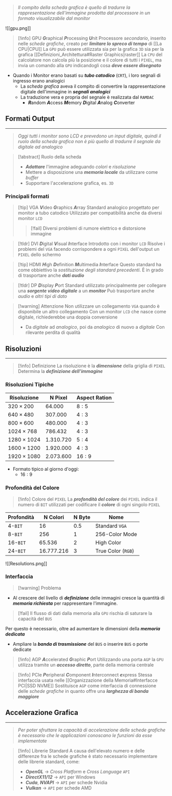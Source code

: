 >*Il compito della scheda grafica è quello di tradurre la rappresentazione dell'immagine prodotta dal processore in un formato visualizzabile dal monitor*


![[gpu.png]]
>[!info] GPU
>***G***raphical ***P***rocessing ***U***nit
>Processore *secondario*, inserito nelle *schede grafiche*, creato per ***limitare lo spreco di tempo*** di [[La CPU|CPU]]
>La `GPU` può essere utilizzata sia per la grafica `3D` sia per la grafica [[Definizioni_Architettura#Raster Graphics|raster]]
>La `CPU` del calcolatore non calcola più la posizione e il colore di tutti i `PIXEL`, ma invia un comando alla `GPU` indicandogli cosa ***deve essere disegnato***

- Quando i Monitor erano basati su ***tubo catodico*** (`CRT`), i loro segnali di ingresso erano analogici
	- La *scheda grafica* aveva il compito di convertire la rappresentazione digitale dell'immagine in ***segnali analogici***
	- La traduzione vera e propria del segnale è realizzata dal `RAMDAC`
		- ***R***andom ***A***ccess ***M***emory ***D***igital ***A***nalog ***C***onverter

## Formati Output
---
>*Oggi tutti i monitor sono LCD e prevedono un input digitale, quindi il ruolo della scheda grafica non è più quello di tradurre il segnale da digitale ad analogico*

>[!abstract] Ruolo della scheda
>- ***Adattare*** l'immagine adeguando *colori* e *risoluzione*
>- Mettere a disposizione una ***memoria locale*** da utilizzare come *buffer*
>- Supportare l'accelerazione grafica, es. `3D`

### Principali formati
>[!tip] VGA
>***V***ideo ***G***raphics ***A***rray
>Standard analogico progettato per monitor a tubo catodico
>Utilizzato per compatibilità anche da diversi monitor `LCD`
>>[!fail] Diversi problemi di rumore elettrico e distorsione immagine

>[!tldr] DVI
>***D***igital ***V***isual ***I***nterface
>Introdotto con i monitor `LCD`
>Risolve i problemi del `VGA` facendo corrispondere a ogni `PIXEL` dell'output un `PIXEL` dello schermo

>[!tip] HDMI
>***H***igh ***D***efinition ***M***ultimedia ***I***nterface
>Questo standard ha come obbiettivo la *sostituzione degli standard precedenti*.
>È in grado di trasportare anche ***dati audio***

>[!tldr] DP
>***D***isplay ***P***ort
>Standard utilizzato principalmente per collegare una ***sorgente video digitale*** a un ***monitor***
>Può trasportare anche *audio* e *altri tipi di dato*


>[!warning] Attenzione
>Non utilizzare un collegamento `VGA` quando è disponibile un altro collegamento
>Con un monitor `LCD` che nasce come digitale, richiederebbe una doppia conversione
>- Da *digitale* ad *analogico*, poi da *analogico* di nuovo a *digitale*
>Con rilevante perdita di qualità

## Risoluzioni
---
>[!info] Definizione
>La risoluzione è la ***dimensione*** della griglia di `PIXEL`
>Determina la ***definizione dell'immagine***

### Risoluzioni Tipiche
| Risoluzione       | N Pixel     | Aspect Ration |
| ----------------- | ----------- | ------------- |
| $320\times 200$   | $64.000$    | $8:5$         |
| $640\times 480$   | $307.000$   | $4:3$         |
| $800\times 600$   | $480.000$   | $4:3$         |
| $1024\times 768$  | $786.432$   | $4:3$         |
| $1280\times 1024$ | $1.310.720$ | $5:4$         |
| $1600\times 1200$ | $1.920.000$ | $4:3$         |
| $1920\times 1080$ | $2.073.600$ | $16:9$        |
- Formato tipico al giorno d'oggi:
	- $16:9$

### Profondità del Colore
>[!info] Colore del `PIXEL`
>La ***profondità del colore*** dei `PIXEL` indica il numero di `BIT` utilizzati per codificare il ***colore*** di ogni singolo `PIXEL`

| Profondità | N Colori     | N Byte | Nome               |
| ---------- | ------------ | ------ | ------------------ |
| $4$-`BIT`  | $16$         | $0.5$  | Standard `VGA`     |
| $8$-`BIT`  | $256$        | $1$    | $256$-Color Mode   |
| $16$-`BIT` | $65.536$     | $2$    | High Color         |
| $24$-`BIT` | $16.777.216$ | $3$    | True Color (`RGB`) |

![[Resolutions.png]]

### Interfaccia

>[!warning] Problema

- Al crescere del livello di ***definizione*** delle immagini cresce la quantità di ***memoria richiesta*** per rappresentare l'immagine.
>[!fail] Il flusso di dati dalla memoria alla `GPU` rischia di saturare la capacità del `BUS`


Per questo è necessario, oltre ad aumentare le dimensioni della ***memoria dedicata***
- Ampliare la ***banda di trasmissione*** del `BUS` o inserire `BUS` o porte dedicate

>[!info] AGP
>***A***ccelerated ***G***raphic ***P***ort
>Utilizzando una porta `AGP` la `GPU` utilizza tramite un ***accesso diretto***, parte della memoria centrale

>[!info] PCIe
>***P***eripheral ***C***omponent ***I***nterconnect ***e***xpress
>Stessa interfaccia usata nelle [[Organizzazione della Memoria#Interfacce PCI|SSD NVME]] 
>Sostituisce `AGP` come interfaccia di connessione delle *schede grafiche* in quanto offre una ***larghezza di banda maggiore***

## Accelerazione Grafica
---
>*Per poter sfruttare la capacità di accelerazione delle schede grafiche è necessario che le applicazioni conoscano le funzioni da esse implementate*

>[!info] Librerie Standard
>A causa dell'elevato numero e delle differenze fra le schede grafiche è stato necessario implementare delle librerie standard, come:
>- ***OpenGL*** $\to$ *Cross Platform* e *Cross Language* `API`
>- ***DirectX11/12*** $\to$ `API` per Windows
>- ***Cuda***, ***NVAPI*** $\to$ `API` per schede Nvidia 
>- ***Vulkan*** $\to$ `API` per schede AMD
